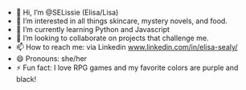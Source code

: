 - 👋 Hi, I’m @SELissie (Elisa/Lisa)
- 👀 I’m interested in all things skincare, mystery novels, and food.
- 🌱 I’m currently learning Python and Javascript
- 💞️ I’m looking to collaborate on projects that challenge me.
- 📫 How to reach me: via Linkedin www.linkedin.com/in/elisa-sealy/
- 😄 Pronouns: she/her
- ⚡ Fun fact: I love RPG games and my favorite colors are purple and black! 

<!---
SELissie/SELissie is a ✨ special ✨ repository because its `README.md` (this file) appears on your GitHub profile.
You can click the Preview link to take a look at your changes.
--->
